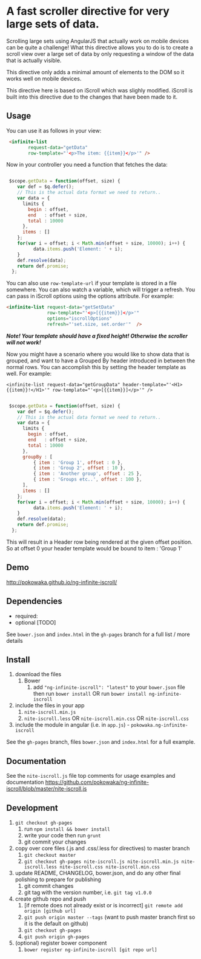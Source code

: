 # A fast scroller directive for very large sets of data.

Scrolling large sets using AngularJS that actually work on mobile devices can be quite a challenge! What this directive allows you to do is to create a scroll view over a large set of data by only requesting a window of the data that is actually visible.

This directive only adds a minimal amount of elements to the DOM so it works well on mobile devices.

This directive here is based on iScroll which was slighly modified. iScroll is built into this directive due to the changes that have been made to it. 

## Usage

You can use it as follows in your view:

```html
 <infinite-list 
        request-data="getData" 
        row-template="'<p>The item: {{item}}</p>'" />
```

Now in your controller you need a function that fetches the data:

```javascript

 $scope.getData = function(offset, size) {
    var def = $q.defer();
    // This is the actual data format we need to return..
    var data = {
      limits {
        begin : offset,
        end   : offset + size,
        total : 10000
      },
      items : []
    };
    for(var i = offset; i < Math.min(offset + size, 10000); i++) {
          data.items.push('Element: ' + i);
    }
    def.resolve(data);
    return def.promise;
  };
```

You can also use `row-template-url` if your template is stored in a file somewhere.
You can also watch a variable, which will trigger a refresh.
You can pass in iScroll options using the options attribute. For
example:

```html
<infinite-list request-data="getSetData" 
               row-template="'<p>[{{item}}]</p>'" 
               options="iscrollOptions" 
               refresh="'set.size, set.order'"  />
```


***Note! Your template should have a fixed height! Otherwise the scroller will not work!*** 

Now you might have a scenario where you would like to show data that is
grouped, and want to have a Grouped By header introduced in between the
normal rows. You can accomplish this by setting the header template as
well. For example:

`
<infinite-list request-data="getGroupData" header-template="'<H1>{{item}}!</H1>'" row-template="'<p>[{{item}}]</p>'" />
`

```javascript

 $scope.getData = function(offset, size) {
    var def = $q.defer();
    // This is the actual data format we need to return..
    var data = {
      limits {
        begin : offset,
        end   : offset + size,
        total : 10000
      },
      groupBy : [
          { item : 'Group 1', offset : 0 },
          { item : 'Group 2', offset : 10 },
          { item : 'Another group', offset : 25 },
          { item : 'Groups etc..', offset : 100 },
      ],
      items : []
    };
    for(var i = offset; i < Math.min(offset + size, 10000); i++) {
          data.items.push('Element: ' + i);
    }
    def.resolve(data);
    return def.promise;
  };
```

This will result in a Header row being rendered at the given offset
position. So at offset 0 your header template would be bound to item :
'Group 1'




## Demo
http://pokowaka.github.io/ng-infinite-iscroll/

## Dependencies
- required:
- optional
	[TODO]

See `bower.json` and `index.html` in the `gh-pages` branch for a full list / more details

## Install
1. download the files
	1. Bower
		1. add `"ng-infinite-iscroll": "latest"` to your `bower.json` file then run `bower install` OR run `bower install ng-infinite-iscroll`
2. include the files in your app
	1. `nite-iscroll.min.js`
	2. `nite-iscroll.less` OR `nite-iscroll.min.css` OR `nite-iscroll.css`
3. include the module in angular (i.e. in `app.js`) - `pokowaka.ng-infinite-iscroll`

See the `gh-pages` branch, files `bower.json` and `index.html` for a full example.


## Documentation
See the `nite-iscroll.js` file top comments for usage examples and documentation
https://github.com/pokowaka/ng-infinite-iscroll/blob/master/nite-iscroll.js


## Development

1. `git checkout gh-pages`
	1. run `npm install && bower install`
	2. write your code then run `grunt`
	3. git commit your changes
2. copy over core files (.js and .css/.less for directives) to master branch
	1. `git checkout master`
	2. `git checkout gh-pages nite-iscroll.js nite-iscroll.min.js nite-iscroll.less nite-iscroll.css nite-iscroll.min.css`
3. update README, CHANGELOG, bower.json, and do any other final polishing to prepare for publishing
	1. git commit changes
	2. git tag with the version number, i.e. `git tag v1.0.0`
4. create github repo and push
	1. [if remote does not already exist or is incorrect] `git remote add origin [github url]`
	2. `git push origin master --tags` (want to push master branch first so it is the default on github)
	3. `git checkout gh-pages`
	4. `git push origin gh-pages`
5. (optional) register bower component
	1. `bower register ng-infinite-iscroll [git repo url]`
